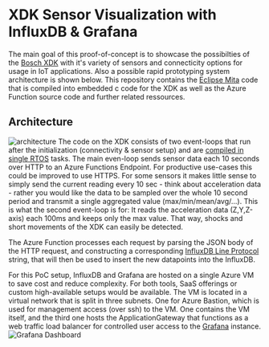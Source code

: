 # XDK Sensor Visualization with InfluxDB & Grafana
The main goal of this proof-of-concept is to showcase the possibilties of the [Bosch XDK](https://developer.bosch.com/web/xdk) with it's variety of sensors and connecticity options for usage in IoT applications.
Also a possible rapid prototyping system architecture is shown below.
This repository contains the [Eclipse Mita](https://www.eclipse.org/mita/) code that is compiled into embedded c code for the XDK as well as the Azure Function source code and further related ressources.
## Architecture
![architecture](https://i.ibb.co/CBsGKpd/xdk.png)
The code on the XDK consists of two event-loops that run after the initialization (connectivity & sensor setup) and are [compiled in single RTOS](https://www.eclipse.org/mita/concepts/) tasks. The main even-loop sends sensor data each 10 seconds over HTTP to an Azure Functions Endpoint. For productive use-cases this could be improved to use HTTPS.
For some sensors it makes little sense to simply send the current reading every 10 sec - think about acceleration data - rather you would like the data to be sampled over the whole 10 second period and transmit a single aggregated value (max/min/mean/avg/...). This is what the second event-loop is for: It reads the acceleration data (Z,Y,Z-axis) each 100ms and keeps only the max value. That way, shocks and short movements of the XDK can easily be detected.

The Azure Function processes each request by parsing the JSON body of the HTTP request, and constructing a corresponding [InfluxDB Line Protocol](https://docs.influxdata.com/influxdb/v1.8/write_protocols/line_protocol_tutorial/) string, that will then be used to insert the new datapoints into the InfluxDB.

For this PoC setup, InfluxDB and Grafana are hosted on a single Azure VM to save cost and reduce complexity. For both tools, SaaS offerings or custom high-available setups would be available. The VM is located in a virtual network that is split in three subnets. One for Azure Bastion, which is used for management access (over ssh) to the VM. One contains the VM itself, and the third one hosts the ApplicationGateway that functions as a web traffic load balancer for controlled user access to the [Grafana](https://grafana.com/) instance.
![Grafana Dashboard](https://i.ibb.co/kQyyyp3/grafana.png)
